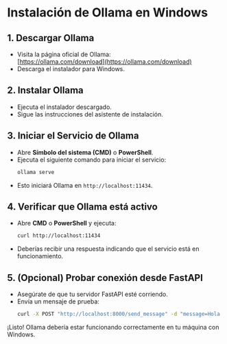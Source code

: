# Instalación de Ollama en Windows

## 1. Descargar Ollama

- Visita la página oficial de Ollama:  
  [https://ollama.com/download](https://ollama.com/download)
- Descarga el instalador para Windows.

## 2. Instalar Ollama

- Ejecuta el instalador descargado.
- Sigue las instrucciones del asistente de instalación.

## 3. Iniciar el Servicio de Ollama

- Abre **Símbolo del sistema (CMD)** o **PowerShell**.
- Ejecuta el siguiente comando para iniciar el servicio:
  ```bash
  ollama serve
  ```
- Esto iniciará Ollama en `http://localhost:11434`.

## 4. Verificar que Ollama está activo

- Abre **CMD** o **PowerShell** y ejecuta:
  ```bash
  curl http://localhost:11434
  ```
- Deberías recibir una respuesta indicando que el servicio está en funcionamiento.

## 5. (Opcional) Probar conexión desde FastAPI

- Asegúrate de que tu servidor FastAPI esté corriendo.
- Envía un mensaje de prueba:
  ```bash
  curl -X POST "http://localhost:8000/send_message" -d "message=Hola Ollama"
  ```

¡Listo! Ollama debería estar funcionando correctamente en tu máquina con Windows.

